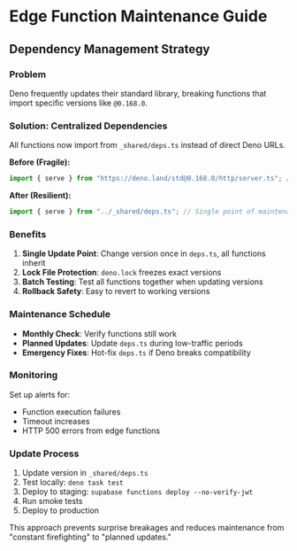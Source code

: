 # Edge Function Maintenance Guide

## Dependency Management Strategy

### Problem
Deno frequently updates their standard library, breaking functions that import specific versions like `@0.168.0`.

### Solution: Centralized Dependencies
All functions now import from `_shared/deps.ts` instead of direct Deno URLs.

**Before (Fragile):**
```typescript
import { serve } from "https://deno.land/std@0.168.0/http/server.ts"; // Breaks when deprecated
```

**After (Resilient):**
```typescript
import { serve } from "../_shared/deps.ts"; // Single point of maintenance
```

### Benefits
1. **Single Update Point**: Change version once in `deps.ts`, all functions inherit
2. **Lock File Protection**: `deno.lock` freezes exact versions
3. **Batch Testing**: Test all functions together when updating versions
4. **Rollback Safety**: Easy to revert to working versions

### Maintenance Schedule
- **Monthly Check**: Verify functions still work
- **Planned Updates**: Update `deps.ts` during low-traffic periods
- **Emergency Fixes**: Hot-fix `deps.ts` if Deno breaks compatibility

### Monitoring
Set up alerts for:
- Function execution failures
- Timeout increases
- HTTP 500 errors from edge functions

### Update Process
1. Update version in `_shared/deps.ts`
2. Test locally: `deno task test`
3. Deploy to staging: `supabase functions deploy --no-verify-jwt`
4. Run smoke tests
5. Deploy to production

This approach prevents surprise breakages and reduces maintenance from "constant firefighting" to "planned updates."